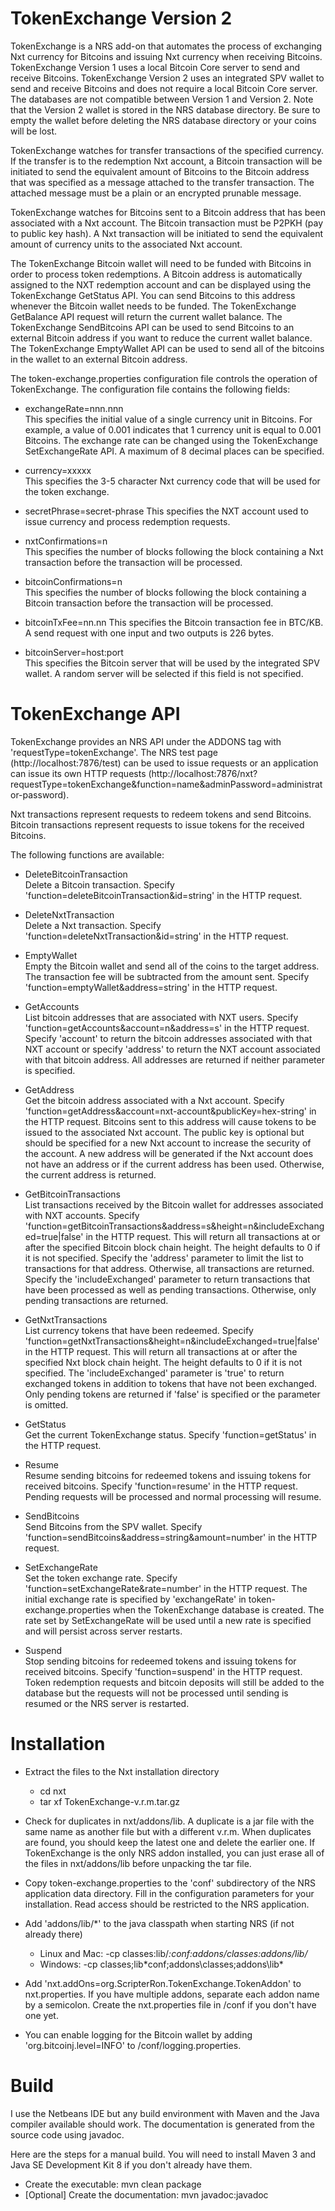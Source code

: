 TokenExchange Version 2
=======================

TokenExchange is a NRS add-on that automates the process of exchanging Nxt currency for Bitcoins and issuing Nxt currency when receiving Bitcoins.  TokenExchange Version 1 uses a local Bitcoin Core server to send and receive Bitcoins.  TokenExchange Version 2 uses an integrated SPV wallet to send and receive Bitcoins and does not require a local Bitcoin Core server.  The databases are not compatible between Version 1 and Version 2.  Note that the Version 2 wallet is stored in the NRS database directory.  Be sure to empty the wallet before deleting the NRS database directory or your coins will be lost.

TokenExchange watches for transfer transactions of the specified currency.  If the transfer is to the redemption Nxt account, a Bitcoin transaction will be initiated to send the equivalent amount of Bitcoins to the Bitcoin address that was specified as a message attached to the transfer transaction.  The attached message must be a plain or an encrypted prunable message.

TokenExchange watches for Bitcoins sent to a Bitcoin address that has been associated with a Nxt account.  The Bitcoin transaction must be P2PKH (pay to public key hash).  A Nxt transaction will be initiated to send the equivalent amount of currency units to the associated Nxt account.

The TokenExchange Bitcoin wallet will need to be funded with Bitcoins in order to process token redemptions.  A Bitcoin address is automatically assigned to the NXT redemption account and can be displayed using the TokenExchange GetStatus API.  You can send Bitcoins to this address whenever the Bitcoin wallet needs to be funded.  The TokenExchange GetBalance API request will return the current wallet balance.  The TokenExchange SendBitcoins API can be used to send Bitcoins to an external Bitcoin address if you want to reduce the current wallet balance.  The TokenExchange EmptyWallet API can be used to send all of the bitcoins in the wallet to an external Bitcoin address.

The token-exchange.properties configuration file controls the operation of TokenExchange.  The configuration file contains the following fields:    

- exchangeRate=nnn.nnn    
    This specifies the initial value of a single currency unit in Bitcoins.  For example, a value of 0.001 indicates that 1 currency unit is equal to 0.001 Bitcoins.  The exchange rate can be changed using the TokenExchange SetExchangeRate API.  A maximum of 8 decimal places can be specified.

- currency=xxxxx    
    This specifies the 3-5 character Nxt currency code that will be used for the token exchange.

- secretPhrase=secret-phrase
    This specifies the NXT account used to issue currency and process redemption requests.

- nxtConfirmations=n    
    This specifies the number of blocks following the block containing a Nxt transaction before the transaction will be processed.

- bitcoinConfirmations=n    
    This specifies the number of blocks following the block containing a Bitcoin transaction before the transaction will be processed.

- bitcoinTxFee=nn.nn
    This specifies the Bitcoin transaction fee in BTC/KB.  A send request with one input and two outputs is 226 bytes.

- bitcoinServer=host:port    
    This specifies the Bitcoin server that will be used by the integrated SPV wallet.  A random server will be selected if this field is not specified.


TokenExchange API
=================

TokenExchange provides an NRS API under the ADDONS tag with 'requestType=tokenExchange'.  The NRS test page (http://localhost:7876/test) can be used to issue requests or an application can issue its own HTTP requests (http://localhost:7876/nxt?requestType=tokenExchange&function=name&adminPassword=administrator-password).

Nxt transactions represent requests to redeem tokens and send Bitcoins.  Bitcoin transactions represent requests to issue tokens for the received Bitcoins.

The following functions are available:

  - DeleteBitcoinTransaction    
    Delete a Bitcoin transaction.  Specify 'function=deleteBitcoinTransaction&id=string' in the HTTP request.

  - DeleteNxtTransaction    
    Delete a Nxt transaction.  Specify 'function=deleteNxtTransaction&id=string' in the HTTP request.  

  - EmptyWallet    
    Empty the Bitcoin wallet and send all of the coins to the target address.  The transaction fee will be subtracted from the amount sent.  Specify 'function=emptyWallet&address=string' in the HTTP request.

  - GetAccounts    
    List bitcoin addresses that are associated with NXT users. Specify 'function=getAccounts&account=n&address=s' in the HTTP request.  Specify 'account' to return the bitcoin addresses associated with that NXT account or specify 'address' to return the NXT account associated with that bitcoin address.  All addresses are returned if neither parameter is specified.

  - GetAddress    
    Get the bitcoin address associated with a Nxt account.  Specify  'function=getAddress&account=nxt-account&publicKey=hex-string' in the HTTP request.  Bitcoins sent to this address will cause tokens to be issued to the associated Nxt account.  The public key is optional but should be specified for a new Nxt account to increase the security of the account.  A new address will be generated if the Nxt account does not have an address or if the current address has been used.  Otherwise, the current address is returned.

  - GetBitcoinTransactions    
    List transactions received by the Bitcoin wallet for addresses associated with NXT accounts.  Specify 'function=getBitcoinTransactions&address=s&height=n&includeExchanged=true|false' in the HTTP request.  This will return all transactions at or after the specified Bitcoin block chain height.  The height defaults to 0 if it is not specified.  Specify the 'address' parameter to limit the list to transactions for that address.  Otherwise, all transactions are returned.  Specify the 'includeExchanged' parameter to return transactions that have been processed as well as pending transactions.  Otherwise, only pending transactions are returned.

  - GetNxtTransactions    
    List currency tokens that have been redeemed.  Specify 'function=getNxtTransactions&height=n&includeExchanged=true|false' in the HTTP request.  This will return all transactions at or after the specified Nxt block chain height.  The height defaults to 0 if it is not specified.  The 'includeExchanged' parameter is 'true' to return exchanged tokens in addition to tokens that have not been exchanged.  Only pending tokens are returned if 'false' is specified or the parameter is omitted.

  - GetStatus    
    Get the current TokenExchange status.  Specify 'function=getStatus' in the HTTP request.

  - Resume    
    Resume sending bitcoins for redeemed tokens and issuing tokens for received bitcoins.  Specify 'function=resume' in the HTTP request.  Pending requests will be processed and normal processing will resume.

  - SendBitcoins    
    Send Bitcoins from the SPV wallet.  Specify 'function=sendBitcoins&address=string&amount=number' in the HTTP request.

  - SetExchangeRate     
    Set the token exchange rate.  Specify 'function=setExchangeRate&rate=number' in the HTTP request.  The initial exchange rate is specified by 'exchangeRate' in token-exchange.properties when the TokenExchange database is created.  The rate set by SetExchangeRate will be used until a new rate is specified and will persist across server restarts.

  - Suspend    
    Stop sending bitcoins for redeemed tokens and issuing tokens for received bitcoins.  Specify 'function=suspend' in the HTTP request.  Token redemption requests and bitcoin deposits will still be added to the database but the requests will not be processed until sending is resumed or the NRS server is restarted.


Installation
============

- Extract the files to the Nxt installation directory    
    - cd nxt    
    - tar xf TokenExchange-v.r.m.tar.gz

- Check for duplicates in nxt/addons/lib.  A duplicate is a jar file with the same name as another file but with a different v.r.m.  When duplicates are found, you should keep the latest one and delete the earlier one.  If TokenExchange is the only NRS addon installed, you can just erase all of the files in nxt/addons/lib before unpacking the tar file.

- Copy token-exchange.properties to the 'conf' subdirectory of the NRS application data directory.  Fill in the configuration parameters for your installation.  Read access should be restricted to the NRS application.

- Add 'addons/lib/*' to the java classpath when starting NRS (if not already there)    
    - Linux and Mac: -cp classes:lib/*:conf:addons/classes:addons/lib/*    
    - Windows: -cp classes;lib\*conf;addons\classes;addons\lib\*    

- Add 'nxt.addOns=org.ScripterRon.TokenExchange.TokenAddon' to nxt.properties. If you have multiple addons, separate each addon name by a semicolon.  Create the nxt.properties file in <NRS-application-data>/conf if you don't have one yet.

- You can enable logging for the Bitcoin wallet by adding 'org.bitcoinj.level=INFO' to <NRS-application-directory>/conf/logging.properties.


Build
=====

I use the Netbeans IDE but any build environment with Maven and the Java compiler available should work.  The documentation is generated from the source code using javadoc.

Here are the steps for a manual build.  You will need to install Maven 3 and Java SE Development Kit 8 if you don't already have them.

  - Create the executable: mvn clean package    
  - [Optional] Create the documentation: mvn javadoc:javadoc    

